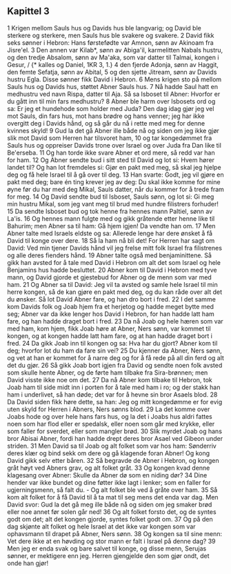 ## Kapittel 3

1 Krigen mellom Sauls hus og Davids hus ble langvarig; og David ble sterkere og sterkere, men Sauls hus ble svakere og svakere.
2 David fikk seks sønner i Hebron: Hans førstefødte var Amnon, sønn av Akinoam fra Jisre'el.
3 Den annen var Kilab*, sønn av Abiga'il, karmelitten Nabals hustru, og den tredje Absalom, sønn av Ma'aka, som var datter til Talmai, kongen i Gesur, / {* kalles og Daniel, 1KR 3, 1.}
4 den fjerde Adonja, sønn av Haggit, den femte Sefatja, sønn av Abital,
5 og den sjette Jitream, sønn av Davids hustru Egla. Disse sønner fikk David i Hebron.
6 Mens krigen sto på mellom Sauls hus og Davids hus, støttet Abner Sauls hus.
7 Nå hadde Saul hatt en medhustru ved navn Rispa, datter til Aja. Så sa Isboset til Abner: Hvorfor er du gått inn til min fars medhustru?
8 Abner ble harm over Isbosets ord og sa: Er jeg et hundehode som holder med Juda? Den dag idag gjør jeg vel mot Sauls, din fars hus, mot hans brødre og hans venner; jeg har ikke overgitt deg i Davids hånd, og så går du nå i rette med meg for denne kvinnes skyld!
9 Gud la det gå Abner ille både nå og siden om jeg ikke gjør slik mot David som Herren har tilsvoret ham,
10 og tar kongedømmet fra Sauls hus og oppreiser Davids trone over Israel og over Juda fra Dan like til Be'erseba.
11 Og han torde ikke svare Abner et ord mere, så redd var han for ham.
12 Og Abner sendte bud i sitt sted til David og lot si: Hvem hører landet til? Og han lot fremdeles si: Gjør en pakt med meg, så skal jeg hjelpe deg og få hele Israel til å gå over til deg.
13 Han svarte: Godt, jeg vil gjøre en pakt med deg; bare én ting krever jeg av deg: Du skal ikke komme for mine øyne før du har med deg Mikal, Sauls datter, når du kommer for å trede fram for meg.
14 Og David sendte bud til Isboset, Sauls sønn, og lot si: Gi meg min hustru Mikal, som jeg vant meg til brud med hundre filistrers forhuder!
15 Da sendte Isboset bud og tok henne fra hennes mann Paltiel, sønn av La'is.
16 Og hennes mann fulgte med og gikk gråtende etter henne like til Bahurim; men Abner sa til ham: Gå hjem igjen! Da vendte han om.
17 Men Abner talte med Israels eldste og sa: Allerede lenge har dere ønsket å få David til konge over dere.
18 Så la ham nå bli det! For Herren har sagt om David: Ved min tjener Davids hånd vil jeg frelse mitt folk Israel fra filistrenes og alle deres fienders hånd.
19 Abner talte også med benjaminittene. Så gikk han avsted for å tale med David i Hebron om alt det som Israel og hele Benjamins hus hadde besluttet.
20 Abner kom til David i Hebron med tyve mann, og David gjorde et gjestebud for Abner og de menn som var med ham.
21 Og Abner sa til David: Jeg vil ta avsted og samle hele Israel til min herre kongen, så de kan gjøre en pakt med deg, og du kan råde over alt det du ønsker. Så lot David Abner fare, og han dro bort i fred.
22 I det samme kom Davids folk og Joab hjem fra et herjetog og hadde meget bytte med seg; Abner var da ikke lenger hos David i Hebron, for han hadde latt ham fare, og han hadde draget bort i fred.
23 Da nå Joab og hele hæren som var med ham, kom hjem, fikk Joab høre at Abner, Ners sønn, var kommet til kongen, og at kongen hadde latt ham fare, og at han hadde draget bort i fred.
24 Da gikk Joab inn til kongen og sa: Hva har du gjort? Abner kom til deg; hvorfor lot du ham da fare sin vei?
25 Du kjenner da Abner, Ners sønn, og vet at han er kommet for å narre deg og for å få rede på all din ferd og alt det du gjør.
26 Så gikk Joab bort igjen fra David og sendte noen folk avsted som skulle hente Abner, og de førte ham tilbake fra Sira-brønnen; men David visste ikke noe om det.
27 Da nå Abner kom tilbake til Hebron, tok Joab ham til side midt inn i porten for å tale med ham i ro; og der stakk han ham i underlivet, så han døde; det var for å hevne sin bror Asaels blod.
28 Da David siden fikk høre dette, sa han: Jeg og mitt kongedømme er for evig uten skyld for Herren i Abners, Ners sønns blod.
29 La det komme over Joabs hode og over hele hans fars hus, og la det i Joabs hus aldri fattes noen som har flod eller er spedalsk, eller noen som går med krykke, eller som faller for sverdet, eller som mangler brød.
30 Slik myrdet Joab og hans bror Abisai Abner, fordi han hadde drept deres bror Asael ved Gibeon under striden.
31 Men David sa til Joab og alt folket som var hos ham: Sønderriv deres klær og bind sekk om dere og gå klagende foran Abner! Og kong David gikk selv etter båren.
32 Så begravde de Abner i Hebron, og kongen gråt høyt ved Abners grav, og alt folket gråt.
33 Og kongen kvad denne klagesang over Abner: Skulle da Abner dø som en niding dør?
34 Dine hender var ikke bundet og dine føtter ikke lagt i lenker; som en faller for ugjerningsmenn, så falt du. - Og alt folket ble ved å gråte over ham.
35 Så kom alt folket for å få David til å ta mat til seg mens det enda var dag. Men David svor: Gud la det gå meg ille både nå og siden om jeg smaker brød eller noe annet før solen går ned!
36 Og alt folket forsto det, og de syntes godt om det; alt det kongen gjorde, syntes folket godt om.
37 Og på den dag skjønte alt folket og hele Israel at det ikke var kongen som var ophavsmann til drapet på Abner, Ners sønn.
38 Og kongen sa til sine menn: Vet dere ikke at en høvding og stor mann er falt i Israel på denne dag?
39 Men jeg er enda svak og bare salvet til konge, og disse menn, Serujas sønner, er mektigere enn jeg. Herren gjengjelde den som gjør ondt, det onde han gjør!
